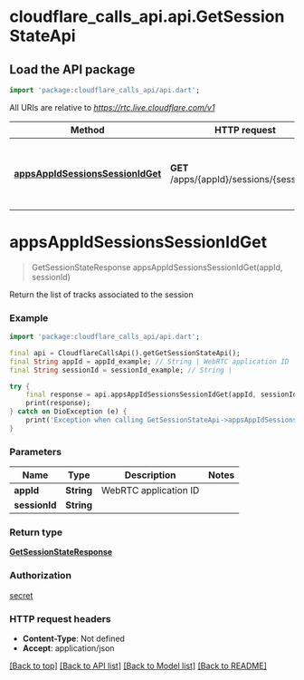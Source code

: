 # cloudflare_calls_api.api.GetSessionStateApi

## Load the API package
```dart
import 'package:cloudflare_calls_api/api.dart';
```

All URIs are relative to *https://rtc.live.cloudflare.com/v1*

Method | HTTP request | Description
------------- | ------------- | -------------
[**appsAppIdSessionsSessionIdGet**](GetSessionStateApi.md#appsappidsessionssessionidget) | **GET** /apps/{appId}/sessions/{sessionId} | Return the list of tracks associated to the session


# **appsAppIdSessionsSessionIdGet**
> GetSessionStateResponse appsAppIdSessionsSessionIdGet(appId, sessionId)

Return the list of tracks associated to the session

### Example
```dart
import 'package:cloudflare_calls_api/api.dart';

final api = CloudflareCallsApi().getGetSessionStateApi();
final String appId = appId_example; // String | WebRTC application ID
final String sessionId = sessionId_example; // String | 

try {
    final response = api.appsAppIdSessionsSessionIdGet(appId, sessionId);
    print(response);
} catch on DioException (e) {
    print('Exception when calling GetSessionStateApi->appsAppIdSessionsSessionIdGet: $e\n');
}
```

### Parameters

Name | Type | Description  | Notes
------------- | ------------- | ------------- | -------------
 **appId** | **String**| WebRTC application ID | 
 **sessionId** | **String**|  | 

### Return type

[**GetSessionStateResponse**](GetSessionStateResponse.md)

### Authorization

[secret](../README.md#secret)

### HTTP request headers

 - **Content-Type**: Not defined
 - **Accept**: application/json

[[Back to top]](#) [[Back to API list]](../README.md#documentation-for-api-endpoints) [[Back to Model list]](../README.md#documentation-for-models) [[Back to README]](../README.md)

